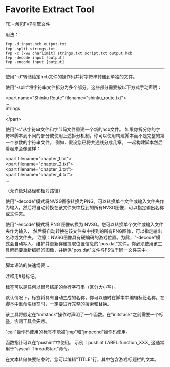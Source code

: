 # Favorite Extract Tool
FE - 解包FVP引擎文件


用法：

	fvp -d input.hcb output.txt
	fvp -split strings.txt
	fvp -c [-ww charlimit] strings.txt script.txt output.hcb
	fvp -decode input [output]
	fvp -encode input [output]

-------------

使用"-d"转储给定hcb文件的操作码并将字符串转储到单独的文件。

使用"-split"将字符串文件拆分为多个部分。这些部分需要按以下方式手动声明：

\<part name="Shinku Route" filename="shinku_route.txt"\> <br>
... <br>
Strings <br>
... <br>
\</part\>

使用"-c"从字符串文件和字节码文件重建一个新的hcb文件。 如果你拆分你的字符串脚本到不同的部分或使用上述拆分机制，你可以使用构建脚本而不是完整的第一个参数的字符串文件。 例如，假设您已将共通线分成几章。 一起构建脚本然后看起来会像这样：

\<part filename="chapter_1.txt"\> <br>
\<part filename="chapter_2.txt"\> <br>
\<part filename="chapter_3.txt"\> <br>
\<part filename="chapter_4.txt"\> <br>
...

（允许绝对路径和相对路径）


使用"-decode"模式将NVSG图像转换为PNG。可以转换单个文件或输入文件夹作为输入，然后将自动转换在该文件夹中找到的所有NVSG图像，可以指定输出名称或文件夹。

使用"-encode"模式将 PNG 图像转换为 NVSG。您可以转换单个文件或输入文件夹作为输入， 然后将自动转换在该文件夹中找到的所有PNG图像，可以指定输出名称或文件夹。
注意：NVSG图像具有硬编码的游戏位置。为此，"-decode"模式会自动写入、维护并更新存储提取位置信息的"pos.dat"文件，你必须使用该工具解码要重新编码的图像，并确保"pos.dat"文件与FS位于同一文件夹中。 

-------------

脚本语法的快速纲要...

注释用#号标记。

标签可以是任何以冒号结尾的单行字符串（区分大小写）。

默认情况下，标签将具有自动生成的名称，你可以随时在脚本中编辑标签名称。在脚本中重命名标签时，一定要进行完整的搜索和替换。

该工具将假定在"initstack"操作时声明了一个函数。在"initstack"之前需要一个标签，否则工具会失败。

"call"操作码使用的标签不能被"jmp"和"jmpcond"操作码使用。

函数指针可以在"pushint"中使用。 示例：pushint LABEL:function_XXX_
这通常用于"syscall ThreadStart"命令。

在文本转储快要结束时，您可以编辑"TITLE"行，其中包含游戏标题栏的文本。
